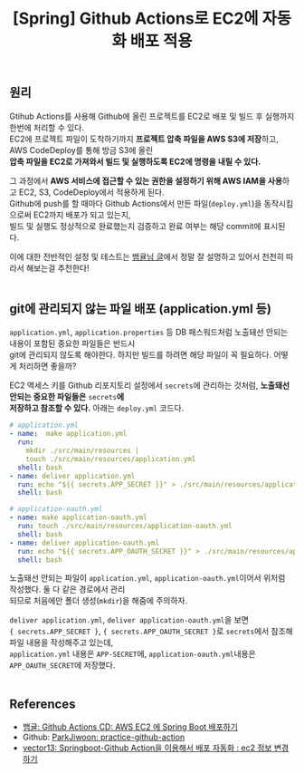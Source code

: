 ﻿---
toc: true
title:  "[Spring] Github Actions로 EC2에 자동화 배포 적용"
last_modified_at:   2023-07-26
categories : Project
excerpt: ""
image: ""
sitemap :
  changefreq : weekly
  priority : 1.0
use_math: true
published: true
---

## 원리
Gtihub Actions를 사용해 Github에 올린 프로젝트를 EC2로 배포 및 빌드 후 실행까지 한번에 처리할 수 있다.<br>
EC2에 프로젝트 파일이 도착하기까지 **프로젝트 압축 파일을 AWS S3에 저장**하고, AWS CodeDeploy를 통해 방금 S3에 올린<br>
**압축 파일을 EC2로 가져와서 빌드 및 실행하도록 EC2에 명령을 내릴 수 있다.**<br>

그 과정에서 **AWS 서비스에 접근할 수 있는 권한을 설정하기 위해 AWS IAM을 사용**하고 EC2, S3, CodeDeploy에서 적용하게 된다.<br>
Github에 push를 할 때마다 Github Actions에서 만든 파일(`deploy.yml`)을 동작시킴으로써 EC2까지 배포가 되고 있는지,<br>
빌드 및 실행도 정상적으로 완료했는지 검증하고 완료 여부는 해당 commit에 표시된다.<br>

이에 대한 전반적인 설정 및 테스트는 [뱀귤님 글](https://bcp0109.tistory.com/363)에서 정말 잘 설명하고 있어서 천천히 따라서 해보는걸 추천한다!<br>
<br>

## git에 관리되지 않는 파일 배포 (application.yml 등)
`application.yml`, `application.properties` 등 DB 패스워드처럼 노출돼선 안되는 내용이 포함된 중요한 파일들은 반드시<br>
git에 관리되지 않도록 해야한다. 하지만 빌드를 하려면 해당 파일이 꼭 필요하다. 어떻게 처리하면 좋을까?<br>

EC2 액세스 키를 Github 리포지토리 설정에서 `secrets`에 관리하는 것처럼, **노출돼선 안되는 중요한 파일들은** `secrets`**에**<br>
**저장하고 참조할 수 있다.** 아래는 `deploy.yml` 코드다.<br>
```yml
# application.yml
- name:  make application.yml
  run:
    mkdir ./src/main/resources |
    touch ./src/main/resources/application.yml
  shell: bash
- name: deliver application.yml
  run: echo "${{ secrets.APP_SECRET }}" > ./src/main/resources/application.yml
  shell: bash

# application-oauth.yml
- name: make application-oauth.yml
  run: touch ./src/main/resources/application-oauth.yml
  shell: bash
- name: deliver application-oauth.yml
  run: echo "${{ secrets.APP_OAUTH_SECRET }}" > ./src/main/resources/application-oauth.yml
  shell: bash
```

노출돼선 안되는 파일이 `application.yml`, `application-oauth.yml`이어서 위처럼 작성했다. 둘 다 같은 경로에서 관리<br>
되므로 처음에만 폴더 생성(`mkdir`)을 해줌에 주의하자.<br>

`deliver application.yml`, `deliver application-oauth.yml`을 보면<br>
`{ secrets.APP_SECRET }`, `{ secrets.APP_OAUTH_SECRET }`로 `secrets`에서 참조해 파일 내용을 작성해주고 있는데,<br>
`application.yml` 내용은 `APP-SECRET`에, `application-oauth.yml`내용은 `APP_OAUTH_SECRET`에 저장했다.<br>
<br>

## References
- [뱀귤: Github Actions CD: AWS EC2 에 Spring Boot 배포하기](https://bcp0109.tistory.com/363)
- Github: [ParkJiwoon: practice-github-action](https://github.com/ParkJiwoon/practice-github-action)
- [vector13: Springboot-Github Action을 이용해서 배포 자동화 : ec2 정보 변경하기](https://velog.io/@vector13/Springboot-Github-Action을-이용해서-배포-자동화-ec2-정보-변경하기)